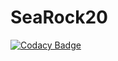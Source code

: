 # SeaRock20

[![Codacy Badge](https://api.codacy.com/project/badge/Grade/35a4e6ccb0df45c5b07ee69d6a60bd72)](https://app.codacy.com/manual/manavseksaria/searock20?utm_source=github.com&utm_medium=referral&utm_content=plutoniumblast/searock20&utm_campaign=Badge_Grade_Settings)
